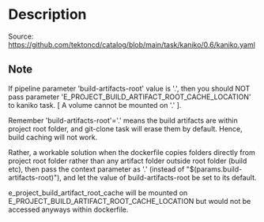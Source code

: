 # Description

Source: <https://github.com/tektoncd/catalog/blob/main/task/kaniko/0.6/kaniko.yaml>

## Note

If pipeline parameter 'build-artifacts-root' value is '.', then you should NOT pass parameter 'E_PROJECT_BUILD_ARTIFACT_ROOT_CACHE_LOCATION' to kaniko task.
[ A volume cannot be mounted on '.' ].

Remember 'build-artifacts-root'='.' means the build artifacts are within project root folder, and git-clone task will erase them by default. Hence, build caching will not work.

Rather, a workable solution when the dockerfile copies folders directly from project root folder rather than any artifact folder outside root folder (build etc), then pass the context parameter as '.' (instead of "$(params.build-artifacts-root)"), and let the value of build-artifacts-root be set to its default.

e_project_build_artifact_root_cache will be mounted on E_PROJECT_BUILD_ARTIFACT_ROOT_CACHE_LOCATION but would not be accessed anyways within dockerfile.
